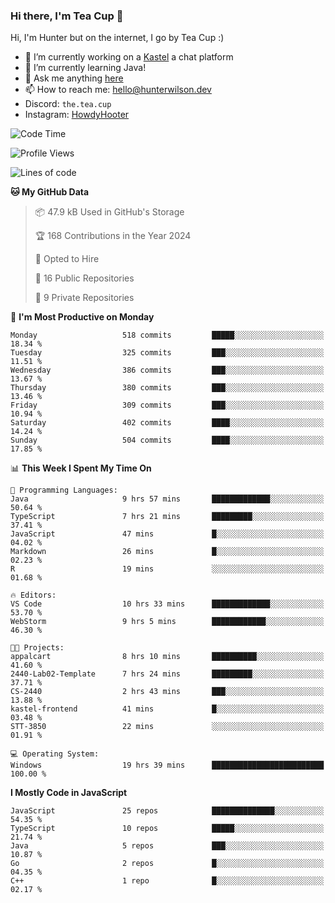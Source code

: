 ### Hi there, I'm Tea Cup 👋 

Hi, I'm Hunter but on the internet, I go by Tea Cup :)

- 🔭 I’m currently working on a [Kastel](https://github.com/KastelApp) a chat platform
- 🌱 I’m currently learning Java!
- 💬 Ask me anything [here](https://github.com/TheTeaCup/TheTeaCup/issues)
- 📫 How to reach me: [hello@hunterwilson.dev](mailto:hello@hunterwilson.dev)
- Discord: `the.tea.cup`
- Instagram: [HowdyHooter](https://instagram.com/HowdyHooter)

<!--START_SECTION:waka-->
![Code Time](http://img.shields.io/badge/Code%20Time-472%20hrs%205%20mins-blue)

![Profile Views](http://img.shields.io/badge/Profile%20Views-1-blue)

![Lines of code](https://img.shields.io/badge/From%20Hello%20World%20I%27ve%20Written-930.9%20thousand%20lines%20of%20code-blue)

**🐱 My GitHub Data** 

> 📦 47.9 kB Used in GitHub's Storage 
 > 
> 🏆 168 Contributions in the Year 2024
 > 
> 💼 Opted to Hire
 > 
> 📜 16 Public Repositories 
 > 
> 🔑 9 Private Repositories 
 > 
📅 **I'm Most Productive on Monday** 

```text
Monday                   518 commits         █████░░░░░░░░░░░░░░░░░░░░   18.34 % 
Tuesday                  325 commits         ███░░░░░░░░░░░░░░░░░░░░░░   11.51 % 
Wednesday                386 commits         ███░░░░░░░░░░░░░░░░░░░░░░   13.67 % 
Thursday                 380 commits         ███░░░░░░░░░░░░░░░░░░░░░░   13.46 % 
Friday                   309 commits         ███░░░░░░░░░░░░░░░░░░░░░░   10.94 % 
Saturday                 402 commits         ████░░░░░░░░░░░░░░░░░░░░░   14.24 % 
Sunday                   504 commits         ████░░░░░░░░░░░░░░░░░░░░░   17.85 % 
```


📊 **This Week I Spent My Time On** 

```text
💬 Programming Languages: 
Java                     9 hrs 57 mins       █████████████░░░░░░░░░░░░   50.64 % 
TypeScript               7 hrs 21 mins       █████████░░░░░░░░░░░░░░░░   37.41 % 
JavaScript               47 mins             █░░░░░░░░░░░░░░░░░░░░░░░░   04.02 % 
Markdown                 26 mins             █░░░░░░░░░░░░░░░░░░░░░░░░   02.23 % 
R                        19 mins             ░░░░░░░░░░░░░░░░░░░░░░░░░   01.68 % 

🔥 Editors: 
VS Code                  10 hrs 33 mins      █████████████░░░░░░░░░░░░   53.70 % 
WebStorm                 9 hrs 5 mins        ████████████░░░░░░░░░░░░░   46.30 % 

🐱‍💻 Projects: 
appalcart                8 hrs 10 mins       ██████████░░░░░░░░░░░░░░░   41.60 % 
2440-Lab02-Template      7 hrs 24 mins       █████████░░░░░░░░░░░░░░░░   37.71 % 
CS-2440                  2 hrs 43 mins       ███░░░░░░░░░░░░░░░░░░░░░░   13.88 % 
kastel-frontend          41 mins             █░░░░░░░░░░░░░░░░░░░░░░░░   03.48 % 
STT-3850                 22 mins             ░░░░░░░░░░░░░░░░░░░░░░░░░   01.91 % 

💻 Operating System: 
Windows                  19 hrs 39 mins      █████████████████████████   100.00 % 
```

**I Mostly Code in JavaScript** 

```text
JavaScript               25 repos            ██████████████░░░░░░░░░░░   54.35 % 
TypeScript               10 repos            █████░░░░░░░░░░░░░░░░░░░░   21.74 % 
Java                     5 repos             ███░░░░░░░░░░░░░░░░░░░░░░   10.87 % 
Go                       2 repos             █░░░░░░░░░░░░░░░░░░░░░░░░   04.35 % 
C++                      1 repo              █░░░░░░░░░░░░░░░░░░░░░░░░   02.17 % 
```




<!--END_SECTION:waka-->
